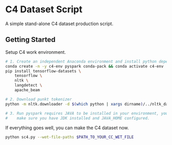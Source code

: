 # C4 Dataset Script

A simple stand-alone C4 dataset production script.

## Getting Started

Setup C4 work environment.

```bash
# 1. Create an independent Anaconda environment and install python dependencies
conda create -n -y c4-env pyspark conda-pack && conda activate c4-env
pip install tensorflow-datasets \
    tensorflow \
    nltk \
    langdetect \
    apache_beam

# 2. Download punkt tokenizer
python -m nltk.downloader -d $(which python | xargs dirname)/../nltk_data punkt

# 3. Run pyspark requires JAVA to be installed in your environment, you should
#    make sure you have JDK installed and JAVA_HOME configured.
```

If everything goes well, you can make the C4 dataset now.

```bash
python sc4.py --wet-file-paths $PATH_TO_YOUR_CC_WET_FILE
```
